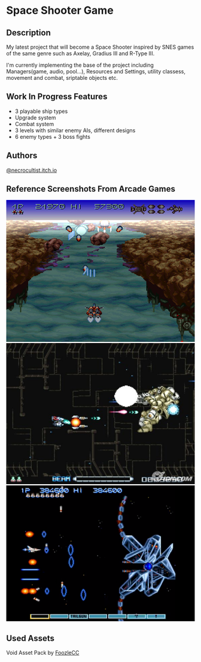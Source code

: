 # Space Shooter Game

## Description

My latest project that will become a Space Shooter inspired by SNES games of the same genre such as Axelay, Gradius III and R-Type III.

I'm currently implementing the base of the project including Managers(game, audio, pool...), Resources and Settings, utility classess, movement and combat, sriptable objects etc.


## Work In Progress Features

- 3 playable ship types
- Upgrade system
- Combat system
- 3 levels with similar enemy AIs, different designs
- 6 enemy types + 3 boss fights

## Authors

[@necrocultist.itch.io](https://necrocultist.itch.io)

## Reference Screenshots From Arcade Games

![inGame](Screenshots/axelay.jpg)
![inGame](Screenshots/r-typeIII.jpg)
![inGame](Screenshots/gradiusIII.png)

## Used Assets

Void Asset Pack by [FoozleCC](https://foozlecc.itch.io)
